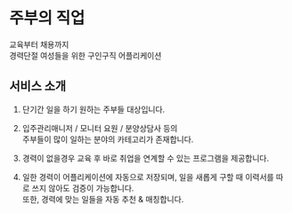 # 주부의 직업

교육부터 채용까지<br>
경력단절 여성들을 위한 구인구직 어플리케이션

## 서비스 소개

1. 단기간 일을 하기 원하는 주부들 대상입니다.

2. 입주관리매니저 / 모니터 요원 / 분양상담사 등의<br>
주부들이 많이 일하는 분야의 카테고리가 존재합니다.

3. 경력이 없을경우 교육 후 바로 취업을 연계할 수 있는 프로그램을 제공합니다. 

4. 일한 경력이 어플리케이션에 자동으로 저장되며, 일을 새롭게 구할 때 이력서를 따로 쓰지 않아도 검증이 가능합니다.<br>
또한, 경력에 맞는 일들을 자동 추천 & 매칭합니다.
